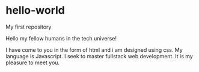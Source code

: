 # hello-world
My first repository

Hello my fellow humans in the tech universe!

I have come to you in the form of html and i am designed using css.  My language is Javascript.  I seek to master fullstack web development.  It is my pleasure to meet you.
